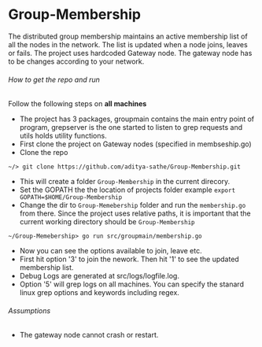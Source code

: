# Group-Membership

The distributed group membership maintains an active membership list of all the nodes in the network. The list is updated when a node joins, leaves or fails. The project uses hardcoded Gateway node. The gateway node has to be changes according to your network.

###### How to get the repo and run
Follow the following steps on **all machines**
- The project has 3 packages, groupmain contains the main entry point of program, grepserver is the one started to listen to grep requests and utils holds utility functions.
- First clone the project on Gateway nodes (specified in membseship.go)
- Clone the repo
```
~/> git clone https://github.com/aditya-sathe/Group-Membership.git
```
- This will create a folder `Group-Membership` in the current direcory.
- Set the GOPATH the the location of projects folder example `export GOPATH=$HOME/Group-Membership`
- Change the dir to `Group-Memebership` folder and run the `membership.go` from there. Since the project uses relative paths, it is important that the current working directory should be `Group-Membership`
```
~/Group-Memebership> go run src/groupmain/membership.go
```
- Now you can see the options available to join, leave etc.
- First hit option '3' to join the nework. Then hit '1' to see the updated membership list.
- Debug Logs are generated at src/logs/logfile.log.
- Option '5' will grep logs on all machines. You can specify the stanard linux grep options and keywords including regex.

###### Assumptions 
- The gateway node cannot crash or restart.   
